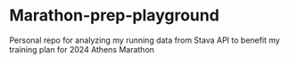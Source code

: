 # Marathon-prep-playground
Personal repo for analyzing my running data from Stava API to benefit my training plan for 2024 Athens Marathon
